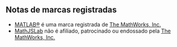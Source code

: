 ## Notas de marcas registradas

- [MATLAB&reg;](https://www.mathworks.com/products/matlab.html) é uma marca
  registrada de [The MathWorks, Inc.](https://www.mathworks.com/)
- [MathJSLab](https://mathjslab.com/) não é afiliado, patrocinado ou endossado
  pela [The MathWorks, Inc.](https://www.mathworks.com/)
